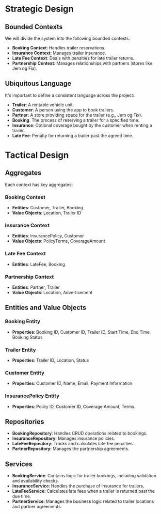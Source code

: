 # Strategic Design

## Bounded Contexts
We will divide the system into the following bounded contexts:

- **Booking Context**: Handles trailer reservations.
- **Insurance Context**: Manages trailer insurance.
- **Late Fee Context**: Deals with penalties for late trailer returns.
- **Partnership Context**: Manages relationships with partners (stores like Jem og Fix).

## Ubiquitous Language
It's important to define a consistent language across the project:

- **Trailer**: A rentable vehicle unit.
- **Customer**: A person using the app to book trailers.
- **Partner**: A store providing space for the trailer (e.g., Jem og Fix).
- **Booking**: The process of reserving a trailer for a specified time.
- **Insurance**: Optional coverage bought by the customer when renting a trailer.
- **Late Fee**: Penalty for returning a trailer past the agreed time.

# Tactical Design

## Aggregates
Each context has key aggregates:

### Booking Context
- **Entities**: Customer, Trailer, Booking
- **Value Objects**: Location, Trailer ID

### Insurance Context
- **Entities**: InsurancePolicy, Customer
- **Value Objects**: PolicyTerms, CoverageAmount

### Late Fee Context
- **Entities**: LateFee, Booking

### Partnership Context
- **Entities**: Partner, Trailer
- **Value Objects**: Location, Advertisement

## Entities and Value Objects

### Booking Entity
- **Properties**: Booking ID, Customer ID, Trailer ID, Start Time, End Time, Booking Status

### Trailer Entity
- **Properties**: Trailer ID, Location, Status

### Customer Entity
- **Properties**: Customer ID, Name, Email, Payment Information

### InsurancePolicy Entity
- **Properties**: Policy ID, Customer ID, Coverage Amount, Terms

## Repositories

- **BookingRepository**: Handles CRUD operations related to bookings.
- **InsuranceRepository**: Manages insurance policies.
- **LateFeeRepository**: Tracks and calculates late fee penalties.
- **PartnerRepository**: Manages the partnership agreements.

## Services

- **BookingService**: Contains logic for trailer bookings, including validation and availability checks.
- **InsuranceService**: Handles the purchase of insurance for trailers.
- **LateFeeService**: Calculates late fees when a trailer is returned past the due time.
- **PartnerService**: Manages the business logic related to trailer locations and partner agreements.
